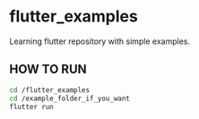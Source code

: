 # flutter_examples
Learning flutter repository with simple examples.

## HOW TO RUN

```bash
cd /flutter_examples
cd /example_folder_if_you_want
flutter run
```
